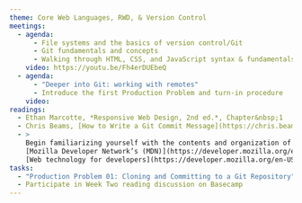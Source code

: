```yaml
---
theme: Core Web Languages, RWD, & Version Control
meetings:
  - agenda:
      - File systems and the basics of version control/Git
      - Git fundamentals and concepts
      - Walking through HTML, CSS, and JavaScript syntax & fundamentals, with a Git assist
    video: https://youtu.be/Fh4erDUEbeQ
  - agenda:
      - "Deeper into Git: working with remotes"
      - Introduce the first Production Problem and turn-in procedure
    video:
readings:
  - Ethan Marcotte, *Responsive Web Design, 2nd ed.*, Chapter&nbsp;1
  - Chris Beams, [How to Write a Git Commit Message](https://chris.beams.io/posts/git-commit/)
  - >
    Begin familiarizing yourself with the contents and organization of
    [Mozilla Developer Network’s (MDN)](https://developer.mozilla.org/en-US/)
    [Web technology for developers](https://developer.mozilla.org/en-US/docs/Web)
tasks:
  - "Production Problem 01: Cloning and Committing to a Git Repository"
  - Participate in Week Two reading discussion on Basecamp
---
```

